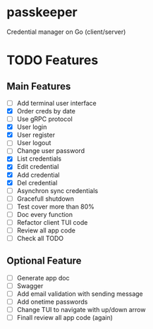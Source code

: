# passkeeper
Credential manager on Go (client/server)

# TODO Features
## Main Features
- [ ] Add terminal user interface
- [x] Order creds by date
- [ ] Use gRPC protocol
- [x] User login
- [x] User register
- [ ] User logout
- [ ] Change user password
- [x] List credentials
- [x] Edit credential
- [x] Add credential
- [x] Del credential
- [ ] Asynchron sync credentials
- [ ] Gracefull shutdown
- [ ] Test cover more than 80%
- [ ] Doc every function
- [ ] Refactor client TUI code
- [ ] Review all app code
- [ ] Check all TODO

## Optional Feature
- [ ] Generate app doc
- [ ] Swagger
- [ ] Add email validation with sending message
- [ ] Add onetime passwords
- [ ] Change TUI to navigate with up/down arrow
- [ ] Finall review all app code (again)
